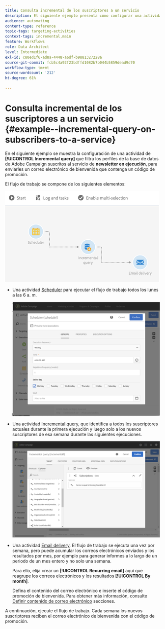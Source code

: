 ```yaml
---
title: Consulta incremental de los suscriptores a un servicio
description: El siguiente ejemplo presenta cómo configurar una actividad de consulta incremental para filtrar los suscriptores a un servicio.
audience: automating
content-type: reference
topic-tags: targeting-activities
context-tags: incremental,main
feature: Workflows
role: Data Architect
level: Intermediate
exl-id: c80ed1f6-ad8a-4448-a6df-b9881327228a
source-git-commit: fcb5c4a92f23bdffd1082b7b044b5859dead9d70
workflow-type: tm+mt
source-wordcount: '212'
ht-degree: 61%

---
```


# Consulta incremental de los suscriptores a un servicio {#example--incremental-query-on-subscribers-to-a-service}

En el siguiente ejemplo se muestra la configuración de una actividad de **[!UICONTROL Incremental query]** que filtra los perfiles de la base de datos de Adobe Campaign suscritos al servicio de **newsletter en ejecución**, para enviarles un correo electrónico de bienvenida que contenga un código de promoción.

El flujo de trabajo se compone de los siguientes elementos:

![](assets/incremental_query_example1.png)

* Una actividad [Scheduler](../../automating/using/scheduler.md) para ejecutar el flujo de trabajo todos los lunes a las 6 a. m.

  ![](assets/incremental_query_example2.png)

* Una actividad [Incremental query](../../automating/using/incremental-query.md), que identifica a todos los suscriptores actuales durante la primera ejecución y luego solo a los nuevos suscriptores de esa semana durante las siguientes ejecuciones.

  ![](assets/incremental_query_example3.png)

* Una actividad [Email delivery](../../automating/using/email-delivery.md). El flujo de trabajo se ejecuta una vez por semana, pero puede acumular los correos electrónicos enviados y los resultados por mes, por ejemplo para generar informes a lo largo de un periodo de un mes entero y no solo una semana.

  Para ello, elija crear un **[!UICONTROL Recurring email]** aquí que reagrupe los correos electrónicos y los resultados **[!UICONTROL By month]**.

  Defina el contenido del correo electrónico e inserte el código de promoción de bienvenida. Para obtener más información, consulte [Definir contenido de correo electrónico](../../designing/using/personalization.md) secciones.

A continuación, ejecute el flujo de trabajo. Cada semana los nuevos suscriptores reciben el correo electrónico de bienvenida con el código de promoción.
